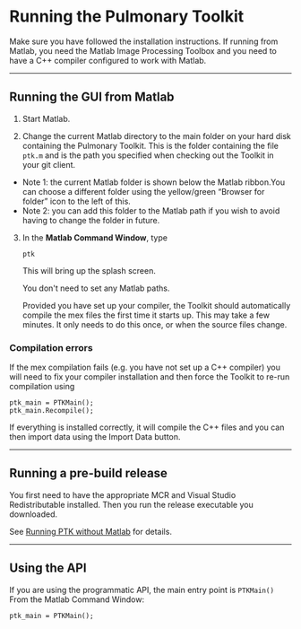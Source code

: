 # Running the Pulmonary Toolkit

Make sure you have followed the installation instructions. If running from Matlab, you need the Matlab Image Processing Toolbox and you need to have a C++ compiler configured to work with Matlab.


---

## Running the GUI from Matlab

1. Start Matlab.

2. Change the current Matlab directory to the main folder on your hard disk containing the Pulmonary Toolkit. This is the folder containing the file `ptk.m` and is the path you specified when checking out the Toolkit in your git client.
 - Note 1: the current Matlab folder is shown below the Matlab ribbon.You can choose a different folder using the yellow/green “Browser for folder” icon  to the left of this.
 - Note 2: you can add this folder to the Matlab path if you wish to avoid having to change the folder in future.

3. In the **Matlab Command Window**, type
    ```
    ptk
    ```

   This will bring up the splash screen.

   You don't need to set any Matlab paths.

   Provided you have set up your compiler, the Toolkit should automatically compile the mex files the first time it starts up. This may take a few minutes. It only needs to do this once, or when the source files change.

### Compilation errors

   If the mex compilation fails (e.g. you have not set up a C++ compiler) you will need to fix your compiler installation and then force the Toolkit to re-run compilation using
   ```
   ptk_main = PTKMain();
   ptk_main.Recompile();
   ```


If everything is installed correctly, it will compile the C++ files and you can then import data using the Import Data button.

---

## Running a pre-build release

You first need to have the appropriate MCR and Visual Studio Redistributable installed.
Then you run the release executable you downloaded.

See [Running PTK without Matlab](../overview/Running-PTK-without-Matlab) for details.

---

## Using the API

If you are using the programmatic API, the main entry point is `PTKMain()`
From the Matlab Command Window:
```
ptk_main = PTKMain();
```
